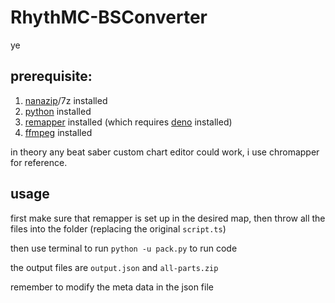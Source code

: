 # RhythMC-BSConverter
ye

## prerequisite:
1. [nanazip](https://github.com/M2Team/NanaZip)/7z installed
2. [python](https://www.python.org/) installed
3. [remapper](https://github.com/Swifter1243/ReMapper) installed (which requires [deno](https://deno.com/) installed)
4. [ffmpeg](https://ffmpeg.org/) installed

in theory any beat saber custom chart editor could work, i use chromapper for reference.

## usage
first make sure that remapper is set up in the desired map, then throw all the files into the folder (replacing the original `script.ts`)

then use terminal to run `python -u pack.py` to run code

the output files are `output.json` and `all-parts.zip`

remember to modify the meta data in the json file
